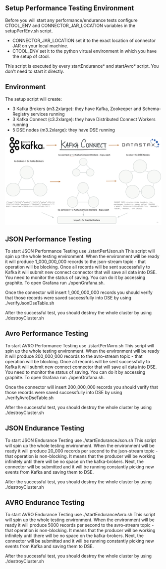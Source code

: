 ## Setup Performance Testing Environment

Before you will start any performance/endurance tests configure CTOOL_ENV and CONNECTOR_JAR_LOCATION 
variables in the setupPerfEnv.sh script.
- CONNECTOR_JAR_LOCATION set it to the exact location of connector JAR on your local machine.
- CTOOL_ENV set it to the python virtual environment in which you have the setup of ctool.

This script is executed by every startEndurance* and startAvro* script. You don't need to start it directly.

## Environment

The setup script will create: 
- 3 Kafka Brokers (m3.2xlarge): they have Kafka, Zookeeper and Schema-Registry services running
- 3 Kafka Connect (c3.2xlarge): they have Distributed Connect Workers running
- 5 DSE nodes (m3.2xlarge): they have DSE running

![environment_setup](perf_test_env.png)

## JSON Performance Testing

To start JSON Performance Testing use ./startPerfJson.sh
This script will spin up the whole testing environment.
When the environment will be ready it will produce 1_000_000_000 records to the json-stream topic - that operation will be blocking.
Once all records will be sent successfully to Kafka it will submit new connect connector that will save all data into DSE.
You need to monitor the status of saving. You can do it by accessing graphite. To open Grafana run ./openGrafana.sh.

Once the connector will insert 1_000_000_000 records you should verify that those records were saved successfully into DSE
by using ./verifyJsonDseTable.sh

After the successful test, you should destroy the whole cluster by using ./destroyCluster.sh

## Avro Performance Testing

To start AVRO Performance Testing use ./startPerfAvro.sh
This script will spin up the whole testing environment.
When the environment will be ready it will produce 200_000_000 records to the avro-stream topic - that operation will be blocking.
Once all records will be sent successfully to Kafka it will submit new connect connector that will save all data into DSE.
You need to monitor the status of saving. You can do it by accessing graphite. To open Grafana run ./openGrafana.sh.

Once the connector will insert 200_000_000 records you should verify that those records were saved successfully into DSE
by using ./verifyAvroDseTable.sh

After the successful test, you should destroy the whole cluster by using ./destroyCluster.sh

## JSON Endurance Testing

To start JSON Endurance Testing use ./startEnduranceJson.sh
This script will spin up the whole testing environment.
When the environment will be ready it will produce 20_000 records per second to the json-stream topic - that operation is non-blocking.
It means that the producer will be working infinitely until there will be no space on the kafka-brokers.
Next, the connector will be submitted and it will be running constantly picking new events from Kafka and saving them to DSE.

After the successful test, you should destroy the whole cluster by using ./destroyCluster.sh

## AVRO Endurance Testing

To start AVRO Endurance Testing use ./startEnduranceAvro.sh
This script will spin up the whole testing environment.
When the environment will be ready it will produce 5000 records per second to the avro-stream topic - that operation is non-blocking.
It means that the producer will be working infinitely until there will be no space on the kafka-brokers.
Next, the connector will be submitted and it will be running constantly picking new events from Kafka and saving them to DSE.

After the successful test, you should destroy the whole cluster by using ./destroyCluster.sh
